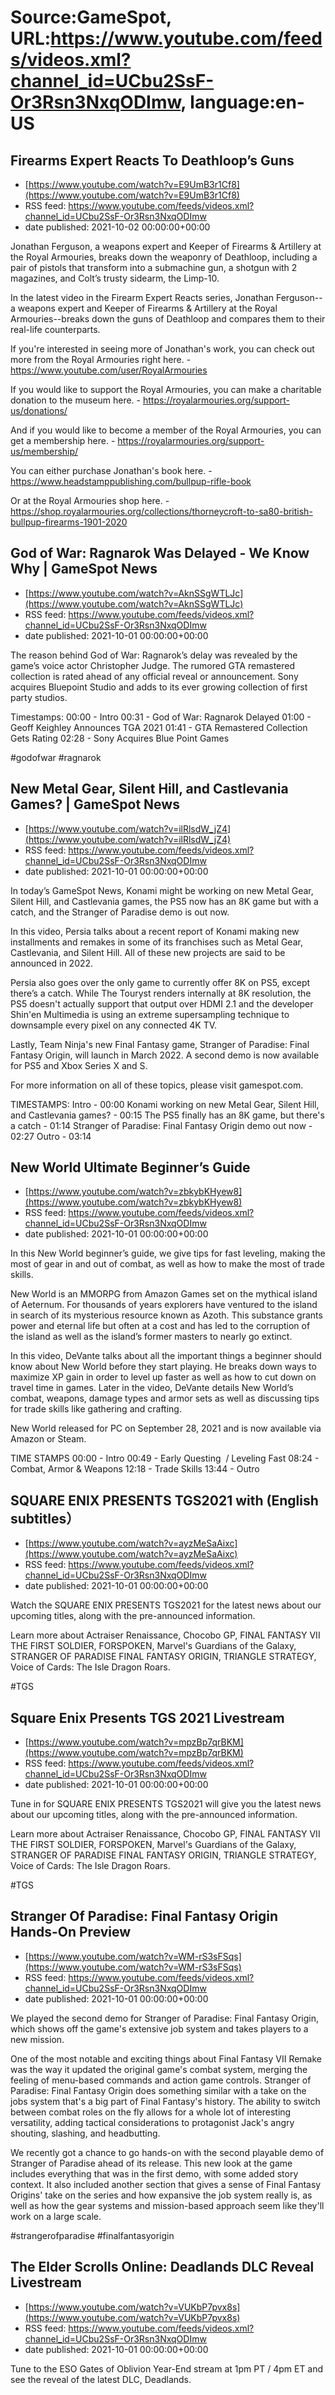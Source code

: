 # Source:GameSpot, URL:https://www.youtube.com/feeds/videos.xml?channel_id=UCbu2SsF-Or3Rsn3NxqODImw, language:en-US

## Firearms Expert Reacts To Deathloop’s Guns
 - [https://www.youtube.com/watch?v=E9UmB3r1Cf8](https://www.youtube.com/watch?v=E9UmB3r1Cf8)
 - RSS feed: https://www.youtube.com/feeds/videos.xml?channel_id=UCbu2SsF-Or3Rsn3NxqODImw
 - date published: 2021-10-02 00:00:00+00:00

Jonathan Ferguson, a weapons expert and Keeper of Firearms & Artillery at the Royal Armouries, breaks down the weaponry of Deathloop, including a pair of pistols that transform into a submachine gun, a shotgun with 2 magazines, and Colt’s trusty sidearm, the Limp-10.

In the latest video in the Firearm Expert Reacts series, Jonathan Ferguson--a weapons expert and Keeper of Firearms & Artillery at the Royal Armouries--breaks down the guns of Deathloop and compares them to their real-life counterparts.

If you're interested in seeing more of Jonathan's work, you can check out more from the Royal Armouries right here. - https://www.youtube.com/user/RoyalArmouries

If you would like to support the Royal Armouries, you can make a charitable donation to the museum here. - https://royalarmouries.org/support-us/donations/

And if you would like to become a member of the Royal Armouries, you can get a membership here. - https://royalarmouries.org/support-us/membership/

You can either purchase Jonathan's book here. - https://www.headstamppublishing.com/bullpup-rifle-book

Or at the Royal Armouries shop here. - https://shop.royalarmouries.org/collections/thorneycroft-to-sa80-british-bullpup-firearms-1901-2020

## God of War: Ragnarok Was Delayed - We Know Why | GameSpot News
 - [https://www.youtube.com/watch?v=AknSSgWTLJc](https://www.youtube.com/watch?v=AknSSgWTLJc)
 - RSS feed: https://www.youtube.com/feeds/videos.xml?channel_id=UCbu2SsF-Or3Rsn3NxqODImw
 - date published: 2021-10-01 00:00:00+00:00

The reason behind God of War: Ragnarok’s delay was revealed by the game’s voice actor Christopher Judge. The rumored GTA remastered collection is rated ahead of any official reveal or announcement. Sony acquires Bluepoint Studio and adds to its ever growing collection of first party studios.

Timestamps:
00:00 - Intro
00:31 - God of War: Ragnarok Delayed
01:00 - Geoff Keighley Announces TGA 2021
01:41 - GTA Remastered Collection Gets Rating
02:28 - Sony Acquires Blue Point Games

#godofwar #ragnarok

## New Metal Gear, Silent Hill, and Castlevania Games? | GameSpot News
 - [https://www.youtube.com/watch?v=ilRlsdW_jZ4](https://www.youtube.com/watch?v=ilRlsdW_jZ4)
 - RSS feed: https://www.youtube.com/feeds/videos.xml?channel_id=UCbu2SsF-Or3Rsn3NxqODImw
 - date published: 2021-10-01 00:00:00+00:00

In today’s GameSpot News, Konami might be working on new Metal Gear, Silent Hill, and Castlevania games, the PS5 now has an 8K game but with a catch, and the Stranger of Paradise demo is out now.

In this video, Persia talks about a recent report of Konami making new installments and remakes in some of its franchises such as Metal Gear, Castlevania, and Silent Hill. All of these new projects are said to be announced in 2022. 

Persia also goes over the only game to currently offer 8K on PS5, except there’s a catch. While The Touryst renders internally at 8K resolution, the PS5 doesn't actually support that output over HDMI 2.1 and the developer Shin'en Multimedia is using an extreme supersampling technique to downsample every pixel on any connected 4K TV. 

Lastly, Team Ninja's new Final Fantasy game, Stranger of Paradise: Final Fantasy Origin, will launch in March 2022. A second demo is now available for PS5 and Xbox Series X and S. 

For more information on all of these topics, please visit gamespot.com.

TIMESTAMPS:
Intro - 00:00
Konami working on new Metal Gear, Silent Hill, and Castlevania games? - 00:15
The PS5 finally has an 8K game, but there's a catch - 01:14
Stranger of Paradise: Final Fantasy Origin demo out now - 02:27
Outro - 03:14

## New World Ultimate Beginner’s Guide
 - [https://www.youtube.com/watch?v=zbkybKHyew8](https://www.youtube.com/watch?v=zbkybKHyew8)
 - RSS feed: https://www.youtube.com/feeds/videos.xml?channel_id=UCbu2SsF-Or3Rsn3NxqODImw
 - date published: 2021-10-01 00:00:00+00:00

In this New World beginner’s guide, we give tips for fast leveling, making the most of gear in and out of combat, as well as how to make the most of trade skills.   

New World is an MMORPG from Amazon Games set on the mythical island of Aeternum. For thousands of years explorers have ventured to the island in search of its mysterious resource known as Azoth. This substance grants power and eternal life but often at a cost and has led to the corruption of the island as well as the island’s former masters to nearly go extinct. 

In this video, DeVante talks about all the important things a beginner should know about New World before they start playing. He breaks down ways to maximize XP gain in order to level up faster as well as how to cut down on travel time in games. Later in the video, DeVante details New World’s combat, weapons, damage types and armor sets as well as discussing tips for trade skills like gathering and crafting.  

New World released for PC on September 28, 2021 and is now available via Amazon or Steam. 

TIME STAMPS
00:00 - Intro
00:49 - Early Questing  / Leveling Fast
08:24 - Combat, Armor & Weapons
12:18 - Trade Skills
13:44 - Outro

## SQUARE ENIX PRESENTS TGS2021 with (English subtitles）
 - [https://www.youtube.com/watch?v=ayzMeSaAixc](https://www.youtube.com/watch?v=ayzMeSaAixc)
 - RSS feed: https://www.youtube.com/feeds/videos.xml?channel_id=UCbu2SsF-Or3Rsn3NxqODImw
 - date published: 2021-10-01 00:00:00+00:00

Watch the  SQUARE ENIX PRESENTS TGS2021 for the latest news about our upcoming titles, along with the pre-announced information.

Learn more about Actraiser Renaissance, Chocobo GP, FINAL FANTASY VII THE FIRST SOLDIER, FORSPOKEN, Marvel's Guardians of the Galaxy, STRANGER OF PARADISE FINAL FANTASY ORIGIN, TRIANGLE STRATEGY, Voice of Cards: The Isle Dragon Roars.

#TGS

## Square Enix Presents TGS 2021 Livestream
 - [https://www.youtube.com/watch?v=mpzBp7qrBKM](https://www.youtube.com/watch?v=mpzBp7qrBKM)
 - RSS feed: https://www.youtube.com/feeds/videos.xml?channel_id=UCbu2SsF-Or3Rsn3NxqODImw
 - date published: 2021-10-01 00:00:00+00:00

Tune in for SQUARE ENIX PRESENTS TGS2021 will give you the latest news about our upcoming titles, along with the pre-announced information.

Learn more about Actraiser Renaissance, Chocobo GP, FINAL FANTASY VII THE FIRST SOLDIER, FORSPOKEN, Marvel's Guardians of the Galaxy, STRANGER OF PARADISE FINAL FANTASY ORIGIN, TRIANGLE STRATEGY, Voice of Cards: The Isle Dragon Roars.

#TGS

## Stranger Of Paradise: Final Fantasy Origin Hands-On Preview
 - [https://www.youtube.com/watch?v=WM-rS3sFSqs](https://www.youtube.com/watch?v=WM-rS3sFSqs)
 - RSS feed: https://www.youtube.com/feeds/videos.xml?channel_id=UCbu2SsF-Or3Rsn3NxqODImw
 - date published: 2021-10-01 00:00:00+00:00

We played the second demo for Stranger of Paradise: Final Fantasy Origin, which shows off the game's extensive job system and takes players to a new mission.

One of the most notable and exciting things about Final Fantasy VII Remake was the way it updated the original game's combat system, merging the feeling of menu-based commands and action game controls. Stranger of Paradise: Final Fantasy Origin does something similar with a take on the jobs system that's a big part of Final Fantasy's history. The ability to switch between combat roles on the fly allows for a whole lot of interesting versatility, adding tactical considerations to protagonist Jack's angry shouting, slashing, and headbutting.

We recently got a chance to go hands-on with the second playable demo of Stranger of Paradise ahead of its release. This new look at the game includes everything that was in the first demo, with some added story context. It also included another section that gives a sense of Final Fantasy Origins' take on the series and how expansive the job system really is, as well as how the gear systems and mission-based approach seem like they'll work on a large scale.

#strangerofparadise #finalfantasyorigin

## The Elder Scrolls Online: Deadlands DLC Reveal Livestream
 - [https://www.youtube.com/watch?v=VUKbP7pvx8s](https://www.youtube.com/watch?v=VUKbP7pvx8s)
 - RSS feed: https://www.youtube.com/feeds/videos.xml?channel_id=UCbu2SsF-Or3Rsn3NxqODImw
 - date published: 2021-10-01 00:00:00+00:00

Tune to the ESO Gates of Oblivion Year-End stream at 1pm PT / 4pm ET and see the reveal of the latest DLC, Deadlands.

